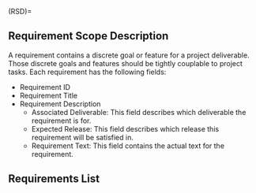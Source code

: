 (RSD)=

## Requirement Scope Description

A requirement contains a discrete goal or feature for a project deliverable.
Those discrete goals and features should be tightly couplable to project tasks.
Each requirement has the following fields:

-   Requirement ID
-   Requirement Title
-   Requirement Description
    -   Associated Deliverable: This field describes which deliverable the
        requirement is for.
    -   Expected Release: This field describes which release this requirement
        will be satisfied in.
    -   Requirement Text: This field contains the actual text for the
        requirement.

## Requirements List

```{include} ./requirements_table.md

```

